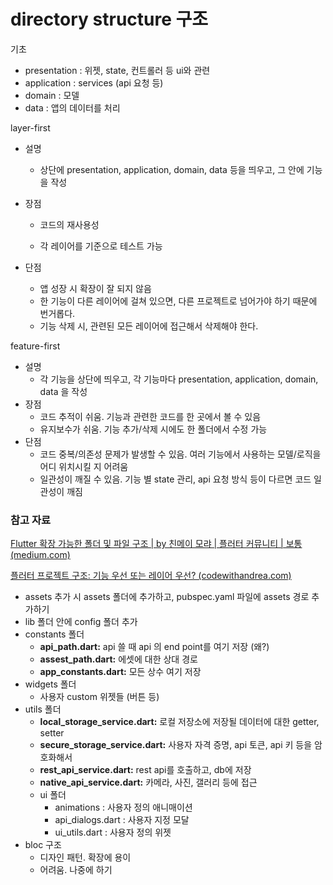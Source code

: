 # directory structure 구조

기초

- presentation : 위젯, state, 컨트롤러 등 ui와 관련
- application : services (api 요청 등)
- domain : 모델
- data : 앱의 데이터를 처리



layer-first

- 설명

  - 상단에 presentation, application, domain, data 등을 띄우고, 그 안에 기능을 작성

- 장점

  - 코드의 재사용성

  - 각 레이어를 기준으로 테스트 가능 

- 단점

  - 앱 성장 시 확장이 잘 되지 않음
  - 한 기능이 다른 레이어에 걸쳐 있으면, 다른 프로젝트로 넘어가야 하기 때문에 번거롭다.
  - 기능 삭제 시, 관련된 모든 레이어에 접근해서 삭제해야 한다.

feature-first

- 설명
  - 각 기능을 상단에 띄우고, 각 기능마다 presentation, application, domain, data 을 작성
- 장점
  - 코드 추적이 쉬움. 기능과 관련한 코드를 한 곳에서 볼 수 있음
  - 유지보수가 쉬움. 기능 추가/삭제 시에도 한 폴더에서 수정 가능
- 단점
  - 코드 중복/의존성 문제가 발생할 수 있음. 여러 기능에서 사용하는 모델/로직을 어디 위치시킬 지 어려움
  - 일관성이 깨질 수 있음. 기능 별 state 관리, api 요청 방식 등이 다르면 코드 일관성이 깨짐



### 참고 자료



[Flutter 확장 가능한 폴더 및 파일 구조 | by 친메이 모랴 | 플러터 커뮤니티 | 보통 (medium.com)](https://medium.com/flutter-community/flutter-scalable-folder-files-structure-8f860faafebd)

[플러터 프로젝트 구조: 기능 우선 또는 레이어 우선? (codewithandrea.com)](https://codewithandrea.com/articles/flutter-project-structure/)



- assets 추가 시 assets 폴더에 추가하고, pubspec.yaml 파일에 assets 경로 추가하기
- lib 폴더 안에 config 폴더 추가
- constants 폴더
  - **api_path.dart:** api 쓸 때 api 의 end point를 여기 저장 (왜?)
  - **assest_path.dart:** 에셋에 대한 상대 경로
  - **app_constants.dart:** 모든 상수 여기 저장
- widgets 폴더
  - 사용자 custom 위젯들 (버튼 등)
- utils 폴더
  - **local_storage_service.dart:** 로컬 저장소에 저장될 데이터에 대한 getter, setter
  - **secure_storage_service.dart:** 사용자 자격 증명, api 토큰, api 키 등을 암호화해서
  - **rest_api_service.dart:** rest api를 호출하고, db에 저장
  - **native_api_service.dart:** 카메라, 사진, 갤러리 등에 접근
  - ui 폴더
    - animations : 사용자 정의 애니매이션
    - api_dialogs.dart : 사용자 지정 모달
    - ui_utils.dart : 사용자 정의 위젯
- bloc 구조
  - 디자인 패턴. 확장에 용이
  - 어려움. 나중에 하기



